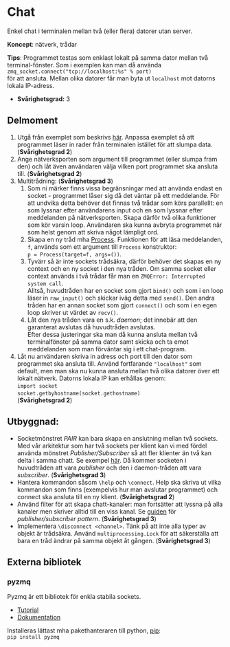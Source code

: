 # Chat

Enkel chat i terminalen mellan två (eller flera) datorer utan server.

**Koncept**: nätverk, trådar

**Tips**: Programmet testas som enklast lokalt på samma dator mellan två terminal-fönster. Som i exemplen kan man då använda  
`zmq_socket.connect("tcp://localhost:%s" % port)`  
för att ansluta. Mellan olika datorer får man byta ut `localhost` mot datorns lokala IP-adress.

- **Svårighetsgrad:** 3

## Delmoment

1. Utgå från exemplet som beskrivs [här](http://learning-0mq-with-pyzmq.readthedocs.org/en/latest/pyzmq/patterns/pair.html). Anpassa exemplet så att programmet läser in rader från terminalen istället för att slumpa data. (**Svårighetsgrad 2**)
2. Ange nätverksporten som argument till programmet (eller slumpa fram den) och låt även användaren välja vilken port programmet ska ansluta till. (**Svårighetsgrad 2**)
3. Multitrådning: (**Svårighetsgrad 3**)
    1. Som ni märker finns vissa begränsningar med att använda endast en socket - programmet låser sig då det väntar på ett meddelande. För att undvika detta behöver det finnas två trådar som körs parallellt: en som lyssnar efter användarens input och en som lyssnar efter meddelanden på nätverksporten. Skapa därför två olika funktioner som kör varsin loop. Användaren ska kunna avbryta programmet när som helst genom att skriva något lämpligt ord.
    2. Skapa en ny tråd mha [Process](https://docs.python.org/2/library/multiprocessing.html#multiprocessing.Process). Funktionen för att läsa meddelanden, `f`, används som ett argument till `Process` konstruktor:  
    `p = Process(target=f, args=())`.  
    3. Tyvärr så är inte sockets trådsäkra, därför behöver det skapas en ny context och en ny socket i den nya tråden. Om samma socket eller context används i två trådar får man en `ZMQError: Interrupted system call`.  
    Alltså, huvudtråden har en socket som  gjort `bind()` och som i en loop läser in `raw_input()` och skickar iväg detta med `send()`. Den andra tråden har en annan socket som gjort `connect()` och som i en egen loop skriver ut värdet av `recv()`.
    4. Låt den nya tråden vara en s.k. *daemon*; det innebär att den garanterat avslutas då huvudtråden avslutas.  
    Efter dessa justeringar ska man då kunna ansluta mellan två terminalfönster på samma dator samt skicka och ta emot meddelanden som man förväntar sig i ett chat-program.
4. Låt nu användaren skriva in adress och port till den dator som programmet ska ansluta till. Använd fortfarande `"localhost"` som default, men man ska nu kunna ansluta mellan två olika datorer över ett lokalt nätverk. Datorns lokala IP kan erhållas genom:  
`import socket`  
`socket.getbyhostname(socket.gethostname)`  
(**Svårighetsgrad 2**)

## Utbyggnad:
- Socketmönstret *PAIR* kan bara skapa en anslutning mellan två sockets. Med vår arkitektur som har två sockets per klient kan vi med fördel använda mönstret *Publisher/Subscriber* så att fler klienter än två kan delta i samma chatt. Se exempel [här](http://learning-0mq-with-pyzmq.readthedocs.org/en/latest/pyzmq/patterns/pubsub.html). Då kommer socketen i huvudtråden att vara *publisher* och den i daemon-tråden att vara *subscriber*. (**Svårighetsgrad 3**)
- Hantera kommandon såsom `\help` och `\connect`. Help ska skriva ut vilka kommandon som finns (exempelvis hur man avslutar programmet) och connect ska ansluta till en ny klient. (**Svårighetsgrad 2**)
- Använd filter för att skapa chatt-kanaler: man fortsätter att lyssna på alla kanaler men skriver alltid till en viss kanal. Se [guiden](http://learning-0mq-with-pyzmq.readthedocs.org/en/latest/pyzmq/patterns/pubsub.html) för *publisher/subscriber pattern*. (**Svårighetsgrad 3**)
- Implementera `\disconnect <channel>`. Tänk på att inte alla typer av objekt är trådsäkra. Använd `multiprocessing.Lock` för att säkerställa att bara en tråd ändrar på samma objekt åt gången. (**Svårighetsgrad 3**)


## Externa bibliotek
### pyzmq
Pyzmq är ett bibliotek för enkla stabila sockets.

- [Tutorial](http://learning-0mq-with-pyzmq.readthedocs.org/en/latest/pyzmq/pyzmq.html)
- [Dokumentation](http://zeromq.github.io/pyzmq/api/zmq.html)

Installeras lättast mha pakethanteraren till python, [pip](http://pip.readthedocs.org/en/latest/installing.html):  
`pip install pyzmq`